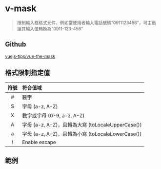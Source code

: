 # v-mask

> 限制輸入框格式元件，例如當使用者輸入電話號碼"0911123456"，可主動讓其輸入值轉換為"0911-123-456"

## Github

[vuejs-tips/vue-the-mask](https://github.com/probil/v-mask)

## 格式限制指定值

| 符號 | 符合值域 |
|:----:|:--------|
| # | 數字 |
| S | 字母 (a-z, A-Z) |
| X | 數字或字母 (0-9, a-z, A-Z) |
| A | 字母 (a-z, A-Z)，且轉為大寫 (toLocaleUpperCase()) |
| a | 字母 (a-z, A-Z)，且轉為小寫 (toLocaleLowerCase()) |
| ! | Enable escape |


## 範例

